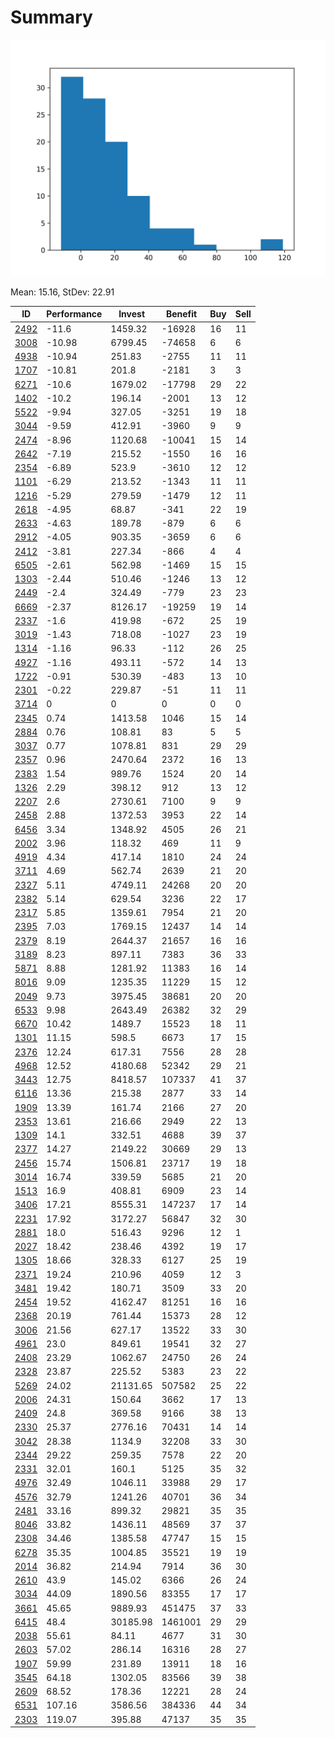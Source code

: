 # Summary

![histogram](summary.png)

Mean: 15.16, StDev: 22.91

ID|Performance|Invest|Benefit|Buy|Sell
---|---|---|---|---|---
[2492](2492/)|-11.6|1459.32|-16928|16|11
[3008](3008/)|-10.98|6799.45|-74658|6|6
[4938](4938/)|-10.94|251.83|-2755|11|11
[1707](1707/)|-10.81|201.8|-2181|3|3
[6271](6271/)|-10.6|1679.02|-17798|29|22
[1402](1402/)|-10.2|196.14|-2001|13|12
[5522](5522/)|-9.94|327.05|-3251|19|18
[3044](3044/)|-9.59|412.91|-3960|9|9
[2474](2474/)|-8.96|1120.68|-10041|15|14
[2642](2642/)|-7.19|215.52|-1550|16|16
[2354](2354/)|-6.89|523.9|-3610|12|12
[1101](1101/)|-6.29|213.52|-1343|11|11
[1216](1216/)|-5.29|279.59|-1479|12|11
[2618](2618/)|-4.95|68.87|-341|22|19
[2633](2633/)|-4.63|189.78|-879|6|6
[2912](2912/)|-4.05|903.35|-3659|6|6
[2412](2412/)|-3.81|227.34|-866|4|4
[6505](6505/)|-2.61|562.98|-1469|15|15
[1303](1303/)|-2.44|510.46|-1246|13|12
[2449](2449/)|-2.4|324.49|-779|23|23
[6669](6669/)|-2.37|8126.17|-19259|19|14
[2337](2337/)|-1.6|419.98|-672|25|19
[3019](3019/)|-1.43|718.08|-1027|23|19
[1314](1314/)|-1.16|96.33|-112|26|25
[4927](4927/)|-1.16|493.11|-572|14|13
[1722](1722/)|-0.91|530.39|-483|13|10
[2301](2301/)|-0.22|229.87|-51|11|11
[3714](3714/)|0|0|0|0|0
[2345](2345/)|0.74|1413.58|1046|15|14
[2884](2884/)|0.76|108.81|83|5|5
[3037](3037/)|0.77|1078.81|831|29|29
[2357](2357/)|0.96|2470.64|2372|16|13
[2383](2383/)|1.54|989.76|1524|20|14
[1326](1326/)|2.29|398.12|912|13|12
[2207](2207/)|2.6|2730.61|7100|9|9
[2458](2458/)|2.88|1372.53|3953|22|14
[6456](6456/)|3.34|1348.92|4505|26|21
[2002](2002/)|3.96|118.32|469|11|9
[4919](4919/)|4.34|417.14|1810|24|24
[3711](3711/)|4.69|562.74|2639|21|20
[2327](2327/)|5.11|4749.11|24268|20|20
[2382](2382/)|5.14|629.54|3236|22|17
[2317](2317/)|5.85|1359.61|7954|21|20
[2395](2395/)|7.03|1769.15|12437|14|14
[2379](2379/)|8.19|2644.37|21657|16|16
[3189](3189/)|8.23|897.11|7383|36|33
[5871](5871/)|8.88|1281.92|11383|16|14
[8016](8016/)|9.09|1235.35|11229|15|12
[2049](2049/)|9.73|3975.45|38681|20|20
[6533](6533/)|9.98|2643.49|26382|32|29
[6670](6670/)|10.42|1489.7|15523|18|11
[1301](1301/)|11.15|598.5|6673|17|15
[2376](2376/)|12.24|617.31|7556|28|28
[4968](4968/)|12.52|4180.68|52342|29|21
[3443](3443/)|12.75|8418.57|107337|41|37
[6116](6116/)|13.36|215.38|2877|33|14
[1909](1909/)|13.39|161.74|2166|27|20
[2353](2353/)|13.61|216.66|2949|22|13
[1309](1309/)|14.1|332.51|4688|39|37
[2377](2377/)|14.27|2149.22|30669|29|13
[2456](2456/)|15.74|1506.81|23717|19|18
[3014](3014/)|16.74|339.59|5685|21|20
[1513](1513/)|16.9|408.81|6909|23|14
[3406](3406/)|17.21|8555.31|147237|17|14
[2231](2231/)|17.92|3172.27|56847|32|30
[2881](2881/)|18.0|516.43|9296|12|1
[2027](2027/)|18.42|238.46|4392|19|17
[1305](1305/)|18.66|328.33|6127|25|19
[2371](2371/)|19.24|210.96|4059|12|3
[3481](3481/)|19.42|180.71|3509|33|20
[2454](2454/)|19.52|4162.47|81251|16|16
[2368](2368/)|20.19|761.44|15373|28|12
[3006](3006/)|21.56|627.17|13522|33|30
[4961](4961/)|23.0|849.61|19541|32|27
[2408](2408/)|23.29|1062.67|24750|26|24
[2328](2328/)|23.87|225.52|5383|23|22
[5269](5269/)|24.02|21131.65|507582|25|22
[2006](2006/)|24.31|150.64|3662|17|13
[2409](2409/)|24.8|369.58|9166|38|13
[2330](2330/)|25.37|2776.16|70431|14|14
[3042](3042/)|28.38|1134.9|32208|33|30
[2344](2344/)|29.22|259.35|7578|22|20
[2331](2331/)|32.01|160.1|5125|35|32
[4976](4976/)|32.49|1046.11|33988|29|17
[4576](4576/)|32.79|1241.26|40701|36|34
[2481](2481/)|33.16|899.32|29821|35|35
[8046](8046/)|33.82|1436.11|48569|37|37
[2308](2308/)|34.46|1385.58|47747|15|15
[6278](6278/)|35.35|1004.85|35521|19|19
[2014](2014/)|36.82|214.94|7914|36|30
[2610](2610/)|43.9|145.02|6366|26|24
[3034](3034/)|44.09|1890.56|83355|17|17
[3661](3661/)|45.65|9889.93|451475|37|33
[6415](6415/)|48.4|30185.98|1461001|29|29
[2038](2038/)|55.61|84.11|4677|31|30
[2603](2603/)|57.02|286.14|16316|28|27
[1907](1907/)|59.99|231.89|13911|18|16
[3545](3545/)|64.18|1302.05|83566|39|38
[2609](2609/)|68.52|178.36|12221|28|24
[6531](6531/)|107.16|3586.56|384336|44|34
[2303](2303/)|119.07|395.88|47137|35|35
